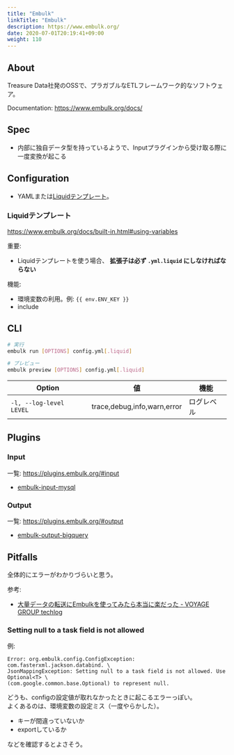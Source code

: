 ```yaml
---
title: "Embulk"
linkTitle: "Embulk"
description: https://www.embulk.org/
date: 2020-07-01T20:19:41+09:00
weight: 110
---
```


## About

Treasure Data社発のOSSで、プラガブルなETLフレームワーク的なソフトウェア。

Documentation: https://www.embulk.org/docs/

## Spec

- 内部に独自データ型を持っているようで、Inputプラグインから受け取る際に一度変換が起こる

## Configuration

- YAMLまたは[Liquidテンプレート](https://shopify.github.io/liquid/)。

### Liquidテンプレート

https://www.embulk.org/docs/built-in.html#using-variables

重要:

- Liquidテンプレートを使う場合、 **拡張子は必ず `.yml.liquid` にしなければならない**

機能:

- 環境変数の利用。例: `{{ env.ENV_KEY }}`
- include

## CLI

```sh
# 実行
embulk run [OPTIONS] config.yml[.liquid]

# プレビュー
embulk preview [OPTIONS] config.yml[.liquid]
```

 Option | 値 | 機能
--------|----|-----
 `-l, --log-level LEVEL` | trace,debug,info,warn,error | ログレベル

## Plugins
### Input

一覧: https://plugins.embulk.org/#input

- [embulk-input-mysql](https://github.com/embulk/embulk-input-jdbc/tree/master/embulk-input-mysql)

### Output

一覧: https://plugins.embulk.org/#output

- [embulk-output-bigquery](https://github.com/embulk/embulk-output-bigquery)

## Pitfalls

全体的にエラーがわかりづらいと思う。

参考:

- [大量データの転送にEmbulkを使ってみたら本当に楽だった - VOYAGE GROUP techlog](https://techlog.voyagegroup.com/entry/2017/07/31/173839)

### Setting null to a task field is not allowed

例:

```
Error: org.embulk.config.ConfigException: com.fasterxml.jackson.databind. \
JsonMappingException: Setting null to a task field is not allowed. Use Optional<T> \
(com.google.common.base.Optional) to represent null.
```

どうも、configの設定値が取れなかったときに起こるエラーっぽい。  
よくあるのは、環境変数の設定ミス（一度やらかした）。

- キーが間違っていないか
- exportしているか

などを確認するとよさそう。
